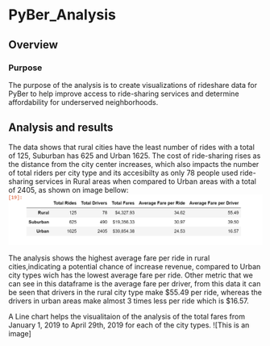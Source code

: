 # PyBer_Analysis
## Overview
### Purpose
The purpose of the analysis is to create visualizations of rideshare data for PyBer to 
help improve access to ride-sharing services and determine 
affordability for underserved neighborhoods.

## Analysis and results
The data shows that rural cities have the least number of rides with a total of 125, Suburban has 625 and Urban 1625.
The cost of ride-sharing rises as the distance from the city center increases, which also impacts the number of total riders per city type and its accesibilty as only 78 people used ride-sharing services in Rural areas when compared to Urban areas with a total of 2405, as shown on image bellow:
![This is an image](https://github.com/Fbullman/PyBer_Analysis/blob/main/Resources/Ride%20share%20comparison.png)


The analysis shows the highest average fare per ride in rural cities,indicating a potential chance of increase revenue, compared to Urban city types wich has the lowest average fare per ride. Other metric that we can see in this dataframe is the average fare per driver, from this data it can be seen that drivers in the rural city type make $55.49 per ride, whereas the drivers in urban areas make almost 3 times less per ride which is $16.57.

A Line chart helps the  visualitaion of the analysis of the total fares from January 1, 2019 to April 29th, 2019 for each of the city types.
![This is an image]
